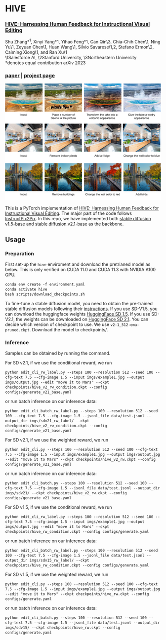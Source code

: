 # HIVE

### [HIVE: Harnessing Human Feedback for Instructional Visual Editing](https://arxiv.org/pdf/2212.09877.pdf)
Shu Zhang\*<sup>1</sup>, Xinyi Yang\*1, Yihao Feng\*1, Can Qin\3, Chia-Chih Chen\1, Ning Yu\1, Zeyuan Chen\1, Huan Wang\1, Silvio Savarese\1,2, Stefano Ermon\2, Caiming Xiong\1, and Ran Xu\1<br>
\1Salesforce AI, \2Stanford University, \3Northeastern University<br>
 \*denotes equal contribution
arXiv 2023

### [paper](https://arxiv.org/pdf/2212.09877.pdf) | [project page](https://shugerdou.github.io/hive/)

<img src='imgs/results.png' width=700></pre>

This is a PyTorch implementation of [HIVE: Harnessing Human Feedback for Instructional Visual Editing](https://arxiv.org/pdf/2303.09618.pdf). The major part of the code follows [InstructPix2Pix](https://github.com/timothybrooks/instruct-pix2pix). In this repo, we have implemented both [stable diffusion v1.5-base](https://huggingface.co/runwayml/stable-diffusion-v1-5) and [stable diffusion v2.1-base](https://huggingface.co/stabilityai/stable-diffusion-2-1-base) as the backbone.




## Usage

### Preparation
First set-up the ```hive``` enviroment and download the pretrianed model as below. This is only verified on CUDA 11.0 and CUDA 11.3 with NVIDIA A100 GPU.

```
conda env create -f environment.yaml
conda activate hive
bash scripts/download_checkpoints.sh
```

To fine-tune a stable diffusion model, you need to obtain the pre-trained stable diffusion models following their [instructions](https://github.com/runwayml/stable-diffusion). If you use SD-V1.5, you can download the huggingface weights [HuggingFace SD 1.5](https://huggingface.co/runwayml/stable-diffusion-v1-5/resolve/main/v1-5-pruned-emaonly.ckpt). If you use SD-V2.1, the weights can be downloaded on [HuggingFace SD 2.1](https://huggingface.co/stabilityai/stable-diffusion-2-1-base). You can decide which version of checkpoint to use. We use ```v2-1_512-ema-pruned.ckpt```. Download the model to checkpoints/.



### Inference
Samples can be obtained by running the command. 

For SD v2.1, if we use the conditional reward, we run

```
python edit_cli_rw_label.py --steps 100 --resolution 512 --seed 100 --cfg-text 7.5 --cfg-image 1.5 --input imgs/example1.jpg --output imgs/output.jpg --edit "move it to Mars" --ckpt checkpoints/hive_v2_rw_condition.ckpt --config configs/generate_v21_base.yaml
```


or run batch inference on our inference data:

```
python edit_cli_batch_rw_label.py --steps 100 --resolution 512 --seed 100 --cfg-text 7.5 --cfg-image 1.5 --jsonl_file data/test.jsonl --output_dir imgs/sdv21_rw_label/ --ckpt checkpoints/hive_v2_rw_condition.ckpt --config configs/generate_v21_base.yaml
```

For SD v2.1, if we use the weighted reward, we run


```
python edit_cli.py --steps 100 --resolution 512 --seed 100 --cfg-text 7.5 --cfg-image 1.5 --input imgs/example1.jpg --output imgs/output.jpg --edit "move it to Mars" --ckpt checkpoints/hive_v2_rw.ckpt --config configs/generate_v21_base.yaml
```

or run batch inference on our inference data:

```
python edit_cli_batch.py --steps 100 --resolution 512 --seed 100 --cfg-text 7.5 --cfg-image 1.5 --jsonl_file data/test.jsonl --output_dir imgs/sdv21/ --ckpt checkpoints/hive_v2_rw.ckpt --config configs/generate_v21_base.yaml
```

For SD v1.5, if we use the conditional reward, we run

```
python edit_cli_rw_label.py --steps 100 --resolution 512 --seed 100 --cfg-text 7.5 --cfg-image 1.5 --input imgs/example1.jpg --output imgs/output.jpg --edit "move it to Mars" --ckpt checkpoints/hive_rw_condition.ckpt --config configs/generate.yaml
```

or run batch inference on our inference data:

```
python edit_cli_batch_rw_label.py --steps 100 --resolution 512 --seed 100 --cfg-text 7.5 --cfg-image 1.5 --jsonl_file data/test.jsonl --output_dir imgs/sdv15_rw_label/ --ckpt checkpoints/hive_rw_condition.ckpt --config configs/generate.yaml
```

For SD v1.5, if we use the weighted reward, we run


```
python edit_cli.py --steps 100 --resolution 512 --seed 100 --cfg-text 7.5 --cfg-image 1.5 --input imgs/example1.jpg --output imgs/output.jpg --edit "move it to Mars" --ckpt checkpoints/hive_rw.ckpt --config configs/generate.yaml
```

or run batch inference on our inference data:

```
python edit_cli_batch.py --steps 100 --resolution 512 --seed 100 --cfg-text 7.5 --cfg-image 1.5 --jsonl_file data/test.jsonl --output_dir imgs/sdv15/ --ckpt checkpoints/hive_rw.ckpt --config configs/generate.yaml
```


